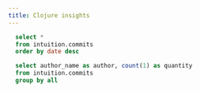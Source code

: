 ```yaml
---
title: Clojure insights
---
```


```sql all_commits
  select *
  from intuition.commits
  order by date desc
```

<DataTable data={all_commits}>
  <Column id=author_name title="Author"/> 
  <Column id=message title="Message"/> 
  <Column id=hash title="Commit SHA"/> 
  <Column id=date title="Date"/> 
</DataTable>

```sql commit_by_author
  select author_name as author, count(1) as quantity
  from intuition.commits
  group by all
```

<BarChart
    data={commit_by_author}
    swapXY=true
    x=author
    y=quantity
/>
